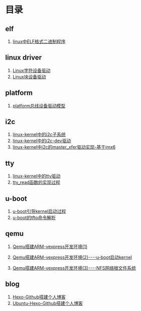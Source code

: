 # 目录



## elf

1. [linux中ELF格式二进制程序](https://github.com/Mshrimp/mshrimp_blog/blob/master/elf/linux中ELF格式二进制程序.md)



## linux driver

1. [Linux字符设备驱动](https://github.com/Mshrimp/mshrimp_blog/blob/master/linux-driver/Linux字符设备驱动.md)
2. [Linux块设备驱动](https://github.com/Mshrimp/mshrimp_blog/blob/master/linux-driver/Linux块设备驱动.md)



## platform

1. [platform总线设备驱动模型](https://github.com/Mshrimp/mshrimp_blog/blob/master/linux-driver/platform总线设备驱动模型.md)



## i2c

1. [linux-kernel中的i2c子系统](https://github.com/Mshrimp/mshrimp_blog/blob/master/linux-i2c/linux-kernel中的i2c子系统.md)
2. [linux-kernel中的i2c-dev驱动](https://github.com/Mshrimp/mshrimp_blog/blob/master/linux-i2c/linux-kernel中的i2c-dev驱动.md)
3. [linux-kernel中i2c的master_xfer驱动实现-基于imx6](https://github.com/Mshrimp/mshrimp_blog/blob/master/linux-i2c/linux-kernel中i2c的master_xfer驱动实现-基于imx6.md)


## tty

1. [linux-kernel中的tty驱动](https://github.com/Mshrimp/mshrimp_blog/blob/master/linux-tty/linux-kernel中的tty驱动.md)
2. [tty_read函数的实现过程](https://github.com/Mshrimp/mshrimp_blog/blob/master/linux-tty/tty_read函数的实现过程.md)



## u-boot

1. [u-boot引导kernel启动过程](https://github.com/Mshrimp/mshrimp_blog/blob/master/u-boot/u-boot引导kernel启动过程.md)
2. [u-boot的tftp命令解析](https://github.com/Mshrimp/mshrimp_blog/blob/master/u-boot/u-boot的tftp命令解析.md)



## qemu

1. [Qemu搭建ARM-vexpress开发环境(1)](https://github.com/Mshrimp/mshrimp_blog/blob/master/qemu/Qemu搭建ARM-vexpress开发环境(1).md)

2. [Qemu搭建ARM-vexpress开发环境(2)----u-boot启动kernel](https://github.com/Mshrimp/mshrimp_blog/blob/master/qemu/Qemu搭建ARM-vexpress开发环境(2)----u-boot启动kernel.md)

3. [Qemu搭建ARM-vexpress开发环境(3)----NFS网络根文件系统](https://github.com/Mshrimp/mshrimp_blog/blob/master/qemu/Qemu搭建ARM-vexpress开发环境(3)----NFS网络根文件系统.md)





## blog

1. [Hexo-Github搭建个人博客](https://github.com/Mshrimp/mshrimp_blog/blob/master/blog_hexo/Hexo-Github搭建个人博客.md)
2. [Ubuntu-Hexo-Github搭建个人博客](https://github.com/Mshrimp/mshrimp_blog/blob/master/blog_hexo/Ubuntu-Hexo-Github搭建个人博客.md)

